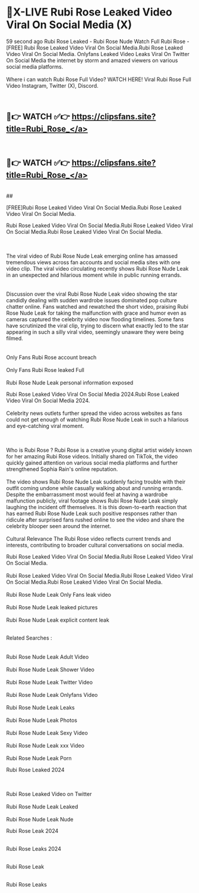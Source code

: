 # 🔴X-LIVE Rubi Rose  Leaked Video Viral On Social Media (X)<br>


59 second ago Rubi Rose  Leaked  - Rubi Rose  Nude  Watch Full Rubi Rose  - [FREE] Rubi Rose  Leaked Video Viral On Social Media.Rubi Rose  Leaked Video Viral On Social Media.   Onlyfans Leaked Video Leaks Viral On Twitter On Social Media the internet by storm and amazed viewers on various social media platforms. <br><br>
Where i can watch Rubi Rose  Full Video? WATCH HERE! Viral Rubi Rose  Full Video Instagram, Twitter (X), Discord. <br>


 <br>

##  🔴👉 WATCH ✅👉  <a href="https://clipsfans.site?title=Rubi_Rose_&ref=git">https://clipsfans.site?title=Rubi_Rose_</a> <br>
  <br>

##  🔴👉 WATCH ✅👉  <a href="https://clipsfans.site?title=Rubi_Rose_&ref=git">https://clipsfans.site?title=Rubi_Rose_</a> <br>
  <br>
  ##



[FREE]Rubi Rose  Leaked Video Viral On Social Media.Rubi Rose  Leaked Video Viral On Social Media. <br>

Rubi Rose  Leaked Video Viral On Social Media.Rubi Rose  Leaked Video Viral On Social Media.Rubi Rose  Leaked Video Viral On Social Media. <br>


  <br>

  <br>
The viral video of Rubi Rose  Nude Leak emerging online has amassed tremendous views across fan accounts and social media sites with one video clip. The viral video circulating recently shows Rubi Rose  Nude Leak in an unexpected and hilarious moment while in public running errands.<br>
<br>


<br>
Discussion over the viral Rubi Rose  Nude Leak video showing the star candidly dealing with sudden wardrobe issues dominated pop culture chatter online. Fans watched and rewatched the short video, praising Rubi Rose  Nude Leak for taking the malfunction with grace and humor even as cameras captured the celebrity video now flooding timelines. Some fans have scrutinized the viral clip, trying to discern what exactly led to the star appearing in such a silly viral video, seemingly unaware they were being filmed.<br>
<br>
<br> 
Only Fans Rubi Rose  account breach<br>
<br>
Only Fans Rubi Rose  leaked Full <br>
<br>
Rubi Rose  Nude Leak personal information exposed<br>

Rubi Rose  Leaked Video Viral On Social Media 2024.Rubi Rose  Leaked Video Viral On Social Media 2024. <br>
<br>
Celebrity news outlets further spread the video across websites as fans could not get enough of watching Rubi Rose  Nude Leak in such a hilarious and eye-catching viral moment.<br>
<br>

<br>
Who is Rubi Rose ? Rubi Rose  is a creative young digital artist widely known for her amazing Rubi Rose  videos. Initially shared on TikTok, the video quickly gained attention on various social media platforms and further strengthened Sophia Rain's online reputation.<br>
<br>
The video shows Rubi Rose  Nude Leak suddenly facing trouble with their outfit coming undone while casually walking about and running errands. Despite the embarrassment most would feel at having a wardrobe malfunction publicly, viral footage shows Rubi Rose  Nude Leak simply laughing the incident off themselves. It is this down-to-earth reaction that has earned Rubi Rose  Nude Leak such positive responses rather than ridicule after surprised fans rushed online to see the video and share the celebrity blooper seen around the internet.<br>
<br>
Cultural Relevance The Rubi Rose  video reflects current trends and interests, contributing to broader cultural conversations on social media.<br>

Rubi Rose  Leaked Video Viral On Social Media.Rubi Rose  Leaked Video Viral On Social Media.<br>
<br>
Rubi Rose  Leaked Video Viral On Social Media.Rubi Rose  Leaked Video Viral On Social Media.Rubi Rose  Leaked Video Viral On Social Media.<br>
<br>
Rubi Rose  Nude Leak Only Fans leak video<br>
<br>
Rubi Rose  Nude Leak leaked pictures<br>
<br>
Rubi Rose  Nude Leak explicit content leak<br>


<br>
Related Searches :<br>
<br>

<br>
Rubi Rose  Nude Leak Adult Video<br>
<br>
Rubi Rose  Nude Leak Shower Video<br>
<br>
Rubi Rose  Nude Leak Twitter Video<br>
<br>
Rubi Rose  Nude Leak Onlyfans Video<br>
<br>
Rubi Rose  Nude Leak Leaks<br>
<br>
Rubi Rose  Nude Leak Photos<br>

<br>
Rubi Rose  Nude Leak Sexy Video<br>
<br>
Rubi Rose  Nude Leak xxx Video<br>
<br>
Rubi Rose  Nude Leak Porn<br>

Rubi Rose   Leaked 2024 <br> <br>
<br>

Rubi Rose  Leaked Video on Twitter <br>
<br>
Rubi Rose  Nude Leak Leaked<br>
<br>
Rubi Rose  Nude Leak Nude<br>


Rubi Rose   Leak 2024 <br> <br>



Rubi Rose   Leaks 2024 <br> <br>



 
Rubi Rose   Leak<br> <br>



Rubi Rose   Leaks<br> <br>





</p>




 



</p>










